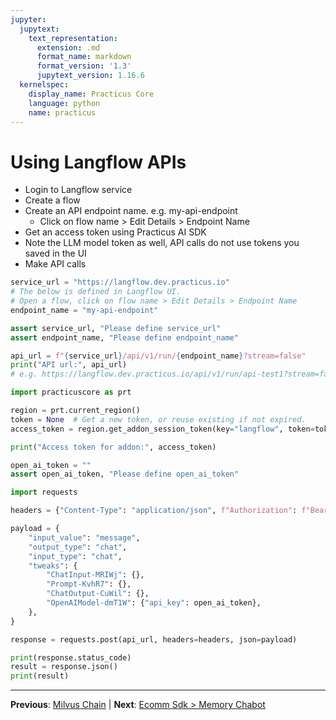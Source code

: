```yaml
---
jupyter:
  jupytext:
    text_representation:
      extension: .md
      format_name: markdown
      format_version: '1.3'
      jupytext_version: 1.16.6
  kernelspec:
    display_name: Practicus Core
    language: python
    name: practicus
---
```


# Using Langflow APIs

- Login to Langflow service
- Create a flow
- Create an API endpoint name. e.g. my-api-endpoint
    - Click on flow name > Edit Details > Endpoint Name
- Get an access token using Practicus AI SDK
- Note the LLM model token as well, API calls do not use tokens you saved in the UI
- Make API calls

```python
service_url = "https://langflow.dev.practicus.io"
# The below is defined in Langflow UI.
# Open a flow, click on flow name > Edit Details > Endpoint Name
endpoint_name = "my-api-endpoint"
```

```python
assert service_url, "Please define service_url"
assert endpoint_name, "Please define endpoint_name"

api_url = f"{service_url}/api/v1/run/{endpoint_name}?stream=false"
print("API url:", api_url)
# e.g. https://langflow.dev.practicus.io/api/v1/run/api-test1?stream=false
```

```python
import practicuscore as prt

region = prt.current_region()
token = None  # Get a new token, or reuse existing if not expired.
access_token = region.get_addon_session_token(key="langflow", token=token)
```

```python
print("Access token for addon:", access_token)
```

```python
open_ai_token = ""
assert open_ai_token, "Please define open_ai_token"
```

```python
import requests

headers = {"Content-Type": "application/json", f"Authorization": f"Bearer {access_token}"}

payload = {
    "input_value": "message",
    "output_type": "chat",
    "input_type": "chat",
    "tweaks": {
        "ChatInput-MRIWj": {},
        "Prompt-KvhR7": {},
        "ChatOutput-CuWil": {},
        "OpenAIModel-dmT1W": {"api_key": open_ai_token},
    },
}

response = requests.post(api_url, headers=headers, json=payload)

print(response.status_code)
result = response.json()
print(result)
```


---

**Previous**: [Milvus Chain](../milvus-embedding-and-langchain/milvus-chain.md) | **Next**: [Ecomm Sdk > Memory Chabot](../ecomm-sdk/memory-chabot.md)
